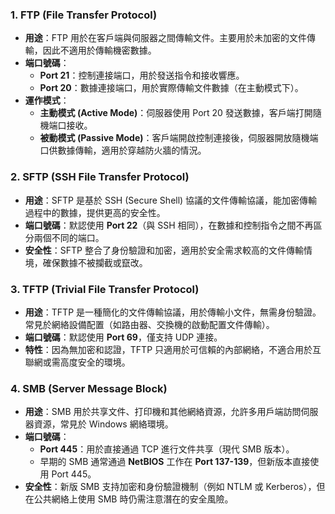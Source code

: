 ### 1. **FTP (File Transfer Protocol)**

- **用途**：FTP 用於在客戶端與伺服器之間傳輸文件。主要用於未加密的文件傳輸，因此不適用於傳輸機密數據。
- **端口號碼**：
    - **Port 21**：控制連接端口，用於發送指令和接收響應。
    - **Port 20**：數據連接端口，用於實際傳輸文件數據（在主動模式下）。
- **運作模式**：
    - **主動模式 (Active Mode)**：伺服器使用 Port 20 發送數據，客戶端打開隨機端口接收。
    - **被動模式 (Passive Mode)**：客戶端開啟控制連接後，伺服器開放隨機端口供數據傳輸，適用於穿越防火牆的情況。

### 2. **SFTP (SSH File Transfer Protocol)**

- **用途**：SFTP 是基於 SSH (Secure Shell) 協議的文件傳輸協議，能加密傳輸過程中的數據，提供更高的安全性。
- **端口號碼**：默認使用 **Port 22**（與 SSH 相同），在數據和控制指令之間不再區分兩個不同的端口。
- **安全性**：SFTP 整合了身份驗證和加密，適用於安全需求較高的文件傳輸情境，確保數據不被攔截或竄改。

### 3. **TFTP (Trivial File Transfer Protocol)**

- **用途**：TFTP 是一種簡化的文件傳輸協議，用於傳輸小文件，無需身份驗證。常見於網絡設備配置（如路由器、交換機的啟動配置文件傳輸）。
- **端口號碼**：默認使用 **Port 69**，僅支持 UDP 連接。
- **特性**：因為無加密和認證，TFTP 只適用於可信賴的內部網絡，不適合用於互聯網或需高度安全的環境。

### 4. **SMB (Server Message Block)**

- **用途**：SMB 用於共享文件、打印機和其他網絡資源，允許多用戶端訪問伺服器資源，常見於 Windows 網絡環境。
- **端口號碼**：
    - **Port 445**：用於直接通過 TCP 進行文件共享（現代 SMB 版本）。
    - 早期的 SMB 通常通過 **NetBIOS** 工作在 **Port 137-139**，但新版本直接使用 Port 445。
- **安全性**：新版 SMB 支持加密和身份驗證機制（例如 NTLM 或 Kerberos），但在公共網絡上使用 SMB 時仍需注意潛在的安全風險。